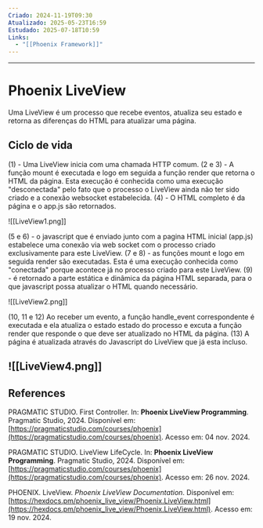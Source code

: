 ```yaml
---
Criado: 2024-11-19T09:30
Atualizado: 2025-05-23T16:59
Estudado: 2025-07-18T10:59
Links:
  - "[[Phoenix Framework]]"
---
```

---
# Phoenix LiveView

Uma LiveView é um processo que recebe eventos, atualiza seu estado e retorna as diferenças do HTML para atualizar uma página.

## Ciclo de vida

(1) - Uma LiveView inicia com uma chamada HTTP comum. 
(2 e 3) - A função mount é executada e logo em seguida a função render que retorna o HTML da página. Esta execução é conhecida como uma execução "desconectada" pelo fato que o processo o LiveView ainda não ter sido criado e a conexão websocket estabelecida.
(4) - O HTML completo é da página e o app.js são retornados.

![[LiveView1.png]]

(5 e 6) -  o javascript que é enviado junto com a pagina HTML inicial (app.js)  estabelece uma conexão via web socket com o processo criado exclusivamente para este LiveView.
(7 e 8) - as funções mount e logo em seguida render são executadas. Esta é uma execução conhecida como "conectada" porque acontece já no processo criado para este LiveView.
(9) - é retornado a parte estática e dinâmica da página HTML separada, para o que javascript possa atualizar o HTML quando necessário.

![[LiveView2.png]]

(10, 11 e 12) Ao receber um evento, a função handle_event correspondente é executada e ela atualiza o estado estado do processo e excuta a função render que responde o que deve ser atualizado no HTML da página. 
(13) A página é atualizada através do Javascript do LiveView que já esta incluso.

![[LiveView4.png]]
---
## References

PRAGMATIC STUDIO. First Controller. In: **Phoenix LiveView Programming**. Pragmatic Studio, 2024. Disponível em: [https://pragmaticstudio.com/courses/phoenix](https://pragmaticstudio.com/courses/phoenix). Acesso em: 04 nov. 2024.

PRAGMATIC STUDIO. LiveView LifeCycle. In: **Phoenix LiveView Programming**. Pragmatic Studio, 2024. Disponível em: [https://pragmaticstudio.com/courses/phoenix](https://pragmaticstudio.com/courses/phoenix). Acesso em: 26 nov. 2024.

PHOENIX. LiveView. _Phoenix LiveView Documentation_. Disponível em: [https://hexdocs.pm/phoenix_live_view/Phoenix.LiveView.html](https://hexdocs.pm/phoenix_live_view/Phoenix.LiveView.html). Acesso em: 19 nov. 2024.
